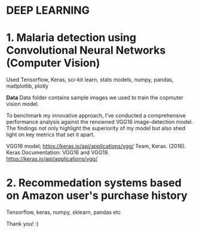 

# DEEP LEARNING

# 1. Malaria detection using Convolutional Neural Networks (Computer Vision)

Used Tensorflow, Keras, sci-kit learn, stats models, numpy, pandas, matlplotlib, plotly


**Data**
Data folder contains sample images we used to train the copmuter vision model.
 
To benchmark my innovative approach, I've conducted a comprehensive performance analysis against the renowned VGG16 image-detection model. The findings not only highlight the superiority of my model but also shed light on key metrics that set it apart.

VGG16 model; https://keras.io/api/applications/vgg/ 
Team, Keras. (2016). Keras Documentation: VGG16 and VGG19. https://keras.io/api/applications/vgg/

# 2. Recommedation systems based on Amazon user's purchase history

Tensorflow, keras, numpy, sklearn, pandas etc
 



Thank you! :)
